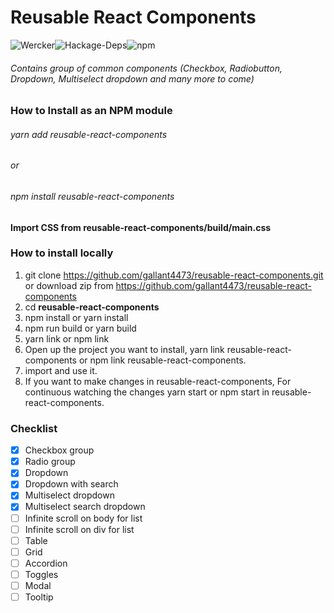 # Reusable React Components

![Wercker](https://img.shields.io/wercker/ci/wercker/docs.svg)![Hackage-Deps](https://img.shields.io/hackage-deps/v/lens.svg)![npm](https://img.shields.io/npm/l/express.svg)

###### Contains group of common components (Checkbox, Radiobutton, Dropdown, Multiselect dropdown and many more to come)

### How to Install as an NPM module
###### yarn add reusable-react-components
###### or
###### npm install reusable-react-components

**Import CSS from reusable-react-components/build/main.css**

### How to install locally
1. git clone https://github.com/gallant4473/reusable-react-components.git or download zip from https://github.com/gallant4473/reusable-react-components
2. cd **reusable-react-components**
3. npm install or yarn install
4. npm run build or yarn build
5. yarn link or npm link
6. Open up the project you want to install, yarn link reusable-react-components or npm link reusable-react-components.
7. import and use it.
8. If you want to make changes in reusable-react-components, For continuous watching the changes yarn start or npm start in reusable-react-components.

### Checklist


* [x] Checkbox group
* [x] Radio group
* [x] Dropdown
* [x] Dropdown with search
* [x] Multiselect dropdown
* [x] Multiselect search dropdown
* [ ] Infinite scroll on body for list
* [ ] Infinite scroll on div for list
* [ ] Table
* [ ] Grid
* [ ] Accordion
* [ ] Toggles
* [ ] Modal
* [ ] Tooltip
